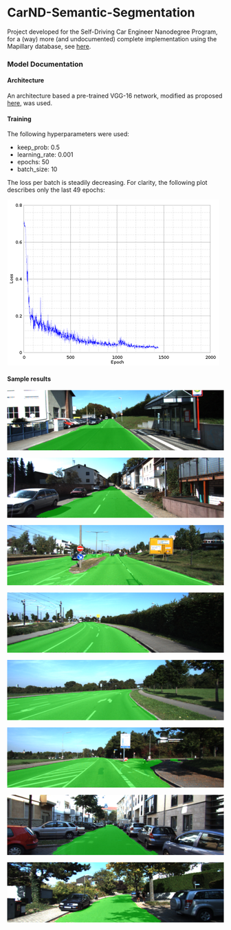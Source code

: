 # CarND-Semantic-Segmentation
Project developed for the Self-Driving Car Engineer Nanodegree Program, for a (way) more (and undocumented) complete implementation using the Mapillary database, see [here](https://github.com/stesalati/RoadPerceptionSemanticSegmentation).

### Model Documentation

#### Architecture
An architecture based a pre-trained VGG-16 network, modified as proposed [here](https://people.eecs.berkeley.edu/~jonlong/long_shelhamer_fcn.pdf), was used.

#### Training
The following hyperparameters were used:
- keep_prob: 0.5
- learning_rate: 0.001
- epochs: 50
- batch_size: 10

The loss per batch is steadily decreasing. For clarity, the following plot describes only the last 49 epochs:

![](readme_images/loss.png)

#### Sample results
![](readme_images/01.png)

![](readme_images/02.png)

![](readme_images/03.png)

![](readme_images/04.png)

![](readme_images/05.png)

![](readme_images/06.png)

![](readme_images/07.png)

![](readme_images/08.png)
